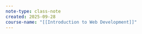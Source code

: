 ```yaml
---
note-type: class-note
created: 2025-09-28
course-name: "[[Introduction to Web Development]]"
---
```


